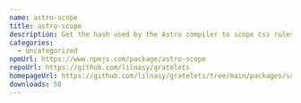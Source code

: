 ```yaml
---
name: astro-scope
title: astro-scope
description: Get the hash used by the Astro compiler to scope css rules.
categories:
  - uncategorized
npmUrl: https://www.npmjs.com/package/astro-scope
repoUrl: https://github.com/lilnasy/gratelets
homepageUrl: https://github.com/lilnasy/gratelets/tree/main/packages/scope
downloads: 58
---
```


